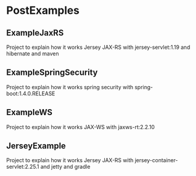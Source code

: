 # PostExamples

## ExampleJaxRS

Project to explain how it works Jersey JAX-RS with jersey-servlet:1.19 and hibernate and maven

## ExampleSpringSecurity

Project to explain how it works spring security with spring-boot:1.4.0.RELEASE

## ExampleWS

Project to explain how it works JAX-WS with jaxws-rt:2.2.10

## JerseyExample

Project to explain how it works Jersey JAX-RS with jersey-container-servlet:2.25.1 and jetty and gradle